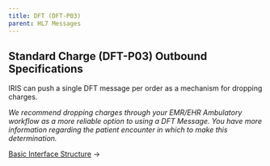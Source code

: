 ```yaml
---
title: DFT (DFT-P03)
parent: HL7 Messages
---
```


## Standard Charge (DFT-P03) Outbound Specifications
IRIS can push a single DFT message per order as a mechanism for dropping charges.

*We recommend dropping charges through your EMR/EHR Ambulatory workflow as a more reliable option to using a DFT Message. You have more information regarding the patient encounter in which to make this determination.*


[Basic Interface Structure](/IntegrationDocumentation/docs/integration/DFT_Results/Basic_Interface_Structure_and_Description) →